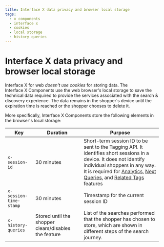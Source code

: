 ```yaml
---
title: Interface X data privacy and browser local storage
tags:
  - x components
  - interface x
  - cookies
  - local storage
  - history queries
---
```


# Interface X data privacy and browser local storage

Interface&nbsp;X for web _doesn't use cookies_ for storing data. The
Interface&nbsp;X&nbsp;Components use the web browser's local storage to save the technical data
required to provide the services associated with the search & discovery experience. The data remains
in the shopper's device until the expiration time is reached or the shopper chooses to delete it.

More specifically, Interface&nbsp;X&nbsp;Components store the following elements in the browser's
local storage:

| Key                    | Duration                                             | Purpose                                                                                                                                                                                                                                                                                                                                                                                                                                                                                   |
| ---------------------- | ---------------------------------------------------- | ----------------------------------------------------------------------------------------------------------------------------------------------------------------------------------------------------------------------------------------------------------------------------------------------------------------------------------------------------------------------------------------------------------------------------------------------------------------------------------------- |
| `x-session-id`         | 30 minutes                                           | Short-term session ID to be sent to the Tagging API. It identifies short sessions in a device. It does not identify individual shoppers in any way. It is required for [Analytics](https://docs.empathy.co/explore-empathy-platform/understand-data-privacy/), [Next Queries](https://docs.empathy.co/explore-empathy-platform/features/history-queries-overview.html), and [Related Tags](https://docs.empathy.co/explore-empathy-platform/features/related-tags-overview.html) features |
| `x-session-time-stamp` | 30 minutes                                           | Timestamp for the current session ID                                                                                                                                                                                                                                                                                                                                                                                                                                                      |
| `x-history-queries`    | Stored until the shopper clears/disables the feature | List of the searches performed that the shopper has chosen to store, which are shown in different steps of the search journey.                                                                                                                                                                                                                                                                                                                                                            |
